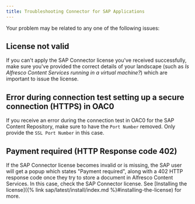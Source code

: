 ```yaml
---
title: Troubleshooting Connector for SAP Applications
---
```


Your problem may be related to any one of the following issues:

## License not valid

If you can't apply the SAP Connector license you've received successfully, make sure you've provided the correct details 
of your landscape (such as *Is Alfresco Content Services running in a virtual machine?*) which are important to issue 
the license.

## Error during connection test setting up a secure connection (HTTPS) in OAC0

If you receive an error during the connection test in OAC0 for the SAP Content Repository, make sure to have 
the `Port Number` removed. Only provide the `SSL Port Number` in this case.

## Payment required (HTTP Response code 402)

If the SAP Connector license becomes invalid or is missing, the SAP user will get a popup which states "Payment required", 
along with a 402 HTTP response code once they try to store a document in Alfresco Content Services. In this case, 
check the SAP Connector license. See [Installing the license]({% link sap/latest/install/index.md %}#installing-the-license) for more.